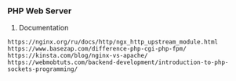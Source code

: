 ### PHP Web Server 


1. Documentation
```
https://nginx.org/ru/docs/http/ngx_http_upstream_module.html
https://www.basezap.com/difference-php-cgi-php-fpm/
https://kinsta.com/blog/nginx-vs-apache/
https://webmobtuts.com/backend-development/introduction-to-php-sockets-programming/
```
